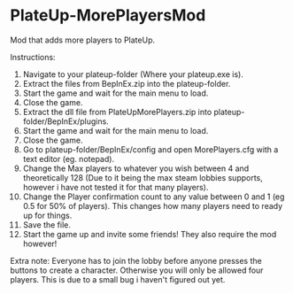 # PlateUp-MorePlayersMod
Mod that adds more players to PlateUp.

Instructions:
1. Navigate to your plateup-folder (Where your plateup.exe is).
2. Extract the files from BepInEx.zip into the plateup-folder.
3. Start the game and wait for the main menu to load.
4. Close the game.
5. Extract the dll file from PlateUpMorePlayers.zip into plateup-folder/BepInEx/plugins.
6. Start the game and wait for the main menu to load.
7. Close the game.
8. Go to plateup-folder/BepInEx/config and open MorePlayers.cfg with a text editor (eg. notepad).
9. Change the Max players to whatever you wish between 4 and theoretically 128 (Due to it being the max steam lobbies supports, however i have not tested it for that many players).
10. Change the Player confirmation count to any value between 0 and 1 (eg 0.5 for 50% of players). This changes how many players need to ready up for things.
11. Save the file.
12. Start the game up and invite some friends! They also require the mod however!

Extra note: Everyone has to join the lobby before anyone presses the buttons to create a character. Otherwise you will only be allowed four players. This is due to a small bug i haven't figured out yet.